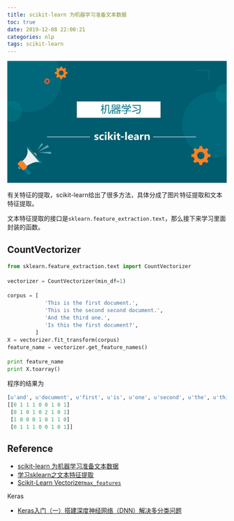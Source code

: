 ```yaml
---
title: scikit-learn 为机器学习准备文本数据
toc: true
date: 2019-12-08 22:00:21
categories: nlp
tags: scikit-learn
---
```


<img src="/images/nlp/scikit-learn-logo.jpg" width="550" alt="scikit-learn" />

<!-- more -->

有关特征的提取，scikit-learn给出了很多方法，具体分成了图片特征提取和文本特征提取。

文本特征提取的接口是`sklearn.feature_extraction.text`，那么接下来学习里面封装的函数。

## CountVectorizer

```python
from sklearn.feature_extraction.text import CountVectorizer

vectorizer = CountVectorizer(min_df=1)

corpus = [
            'This is the first document.',
            'This is the second second document.',
            'And the third one.',
            'Is this the first document?',
         ]
X = vectorizer.fit_transform(corpus)
feature_name = vectorizer.get_feature_names()

print feature_name
print X.toarray()
```

程序的结果为

```python
[u'and', u'document', u'first', u'is', u'one', u'second', u'the', u'third', u'this']
[[0 1 1 1 0 0 1 0 1]
 [0 1 0 1 0 2 1 0 1]
 [1 0 0 0 1 0 1 1 0]
 [0 1 1 1 0 0 1 0 1]]
```

## Reference

- [scikit-learn 为机器学习准备文本数据][1]
- [学习sklearn之文本特征提取][2]
- [Scikit-Learn Vectorizer`max_features`][3]

Keras

- [Keras入门（一）搭建深度神经网络（DNN）解决多分类问题][4]

[1]: https://zhuanlan.zhihu.com/p/33779124
[2]: https://zhangzirui.github.io/posts/Document-14%20%28sklearn-feature%29.md
[3]: https://codeday.me/bug/20190429/1001523.html
[4]: https://www.cnblogs.com/jclian91/p/9777108.html



